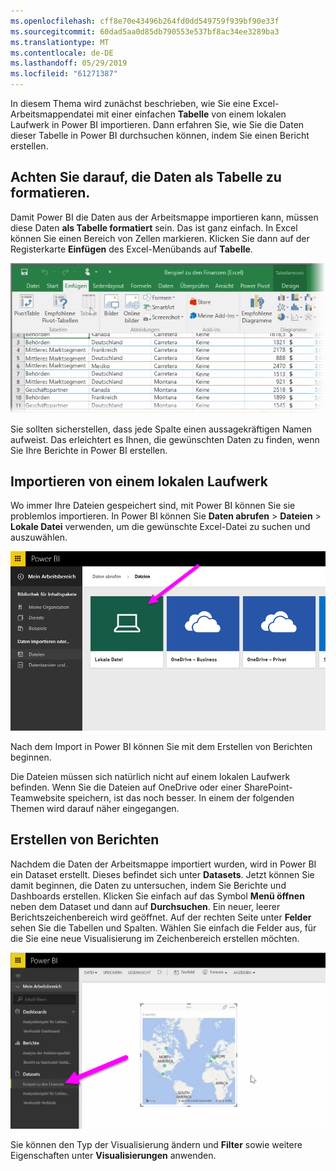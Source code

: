 ```yaml
---
ms.openlocfilehash: cff8e70e43496b264fd0dd549759f939bf90e33f
ms.sourcegitcommit: 60dad5aa0d85db790553e537bf8ac34ee3289ba3
ms.translationtype: MT
ms.contentlocale: de-DE
ms.lasthandoff: 05/29/2019
ms.locfileid: "61271387"
---
```

In diesem Thema wird zunächst beschrieben, wie Sie eine Excel-Arbeitsmappendatei mit einer einfachen **Tabelle** von einem lokalen Laufwerk in Power BI importieren. Dann erfahren Sie, wie Sie die Daten dieser Tabelle in Power BI durchsuchen können, indem Sie einen Bericht erstellen.

## <a name="make-sure-your-data-is-formatted-as-a-table"></a>Achten Sie darauf, die Daten als Tabelle zu formatieren.
Damit Power BI die Daten aus der Arbeitsmappe importieren kann, müssen diese Daten **als Tabelle formatiert** sein. Das ist ganz einfach. In Excel können Sie einen Bereich von Zellen markieren. Klicken Sie dann auf der Registerkarte **Einfügen** des Excel-Menübands auf **Tabelle**.

![](media/5-2-upload-excel/5-2_1.png)

Sie sollten sicherstellen, dass jede Spalte einen aussagekräftigen Namen aufweist. Das erleichtert es Ihnen, die gewünschten Daten zu finden, wenn Sie Ihre Berichte in Power BI erstellen.

## <a name="import-from-a-local-drive"></a>Importieren von einem lokalen Laufwerk
Wo immer Ihre Dateien gespeichert sind, mit Power BI können Sie sie problemlos importieren. In Power BI können Sie **Daten abrufen** > **Dateien** > **Lokale Datei** verwenden, um die gewünschte Excel-Datei zu suchen und auszuwählen.

![](media/5-2-upload-excel/5-2_2.png)

Nach dem Import in Power BI können Sie mit dem Erstellen von Berichten beginnen.

Die Dateien müssen sich natürlich nicht auf einem lokalen Laufwerk befinden. Wenn Sie die Dateien auf OneDrive oder einer SharePoint-Teamwebsite speichern, ist das noch besser. In einem der folgenden Themen wird darauf näher eingegangen.

## <a name="start-creating-reports"></a>Erstellen von Berichten
Nachdem die Daten der Arbeitsmappe importiert wurden, wird in Power BI ein Dataset erstellt. Dieses befindet sich unter **Datasets**. Jetzt können Sie damit beginnen, die Daten zu untersuchen, indem Sie Berichte und Dashboards erstellen. Klicken Sie einfach auf das Symbol **Menü öffnen** neben dem Dataset und dann auf **Durchsuchen**. Ein neuer, leerer Berichtszeichenbereich wird geöffnet. Auf der rechten Seite unter **Felder** sehen Sie die Tabellen und Spalten. Wählen Sie einfach die Felder aus, für die Sie eine neue Visualisierung im Zeichenbereich erstellen möchten.

![](media/5-2-upload-excel/5-2_3.png)

Sie können den Typ der Visualisierung ändern und **Filter** sowie weitere Eigenschaften unter **Visualisierungen** anwenden.

